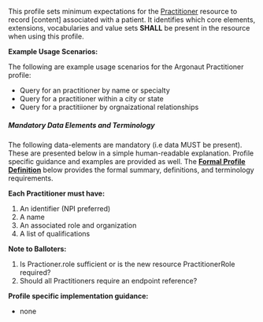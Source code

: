 This profile sets minimum expectations for the [Practitioner] resource to record [content] associated with a patient. It identifies which core elements, extensions, vocabularies and value sets **SHALL** be present in the resource when using this profile.

**Example Usage Scenarios:**

The following are example usage scenarios for the Argonaut Practitioner profile:

-   Query for an practitioner by name or specialty
-   Query for a practitioner within a city or state
-   Query for a practitiioner by orgnaizational relationships


##### Mandatory Data Elements and Terminology


The following data-elements are mandatory (i.e data MUST be present). These are presented below in a simple human-readable explanation.  Profile specific guidance and examples are provided as well.  The [**Formal Profile Definition**](#profile) below provides the  formal summary, definitions, and  terminology requirements.  

**Each Practitioner must have:**

1.  An identifier (NPI preferred)
1.  A name
1.  An associated role and organization
1.  A list of qualifications

**Note to Balloters:**

1. Is Practioner.role sufficient or is the new resource PractitionerRole required?
1. Should all Practitioners require an endpoint reference?

**Profile specific implementation guidance:**

* none

[Practitioner]: http://hl7.org/fhir/Practitioner.html
